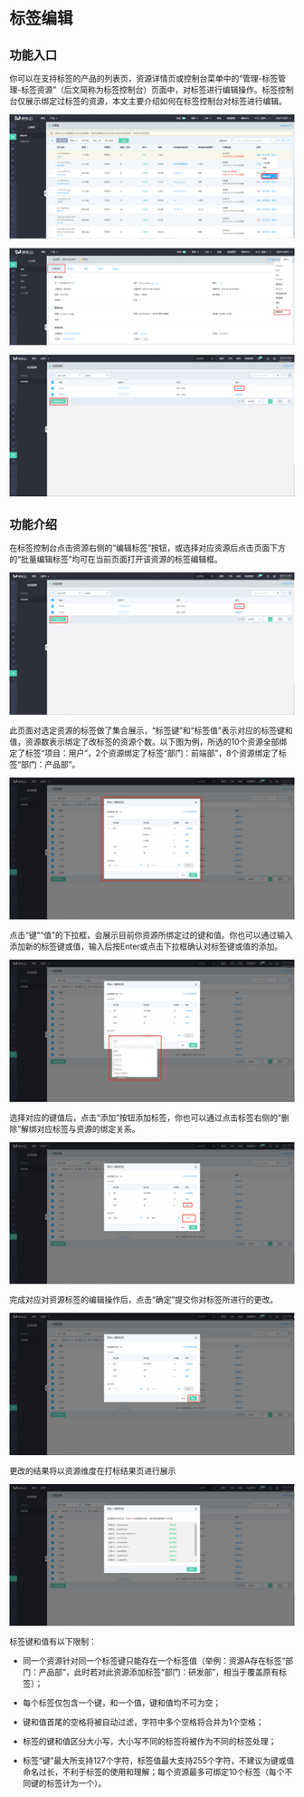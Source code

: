# 标签编辑

## 功能入口
你可以在支持标签的产品的列表页，资源详情页或控制台菜单中的“管理-标签管理-标签资源”（后文简称为标签控制台）页面中，对标签进行编辑操作。标签控制台仅展示绑定过标签的资源，本文主要介绍如何在标签控制台对标签进行编辑。

![editbutton-resource](../../../../image/Tag/tagresource/editbutton-resource.png)

                                                

![editbutton-detail](../../../../image/Tag/tagresource/editbutton-detail.png)

                                                    

![batch-edit-tag](../../../../image/Tag/tagresource/batch-edit-tag.png)

                                                          
## 功能介绍
在标签控制台点击资源右侧的“编辑标签”按钮，或选择对应资源后点击页面下方的“批量编辑标签”均可在当前页面打开该资源的标签编辑框。

![batch-edit-tag](../../../../image/Tag/tagresource/batch-edit-tag.png)

此页面对选定资源的标签做了集合展示，“标签键”和“标签值”表示对应的标签键和值，资源数表示绑定了改标签的资源个数。以下图为例，所选的10个资源全部绑定了标签“项目：用户”，2个资源绑定了标签“部门：前端部”，8个资源绑定了标签“部门：产品部”。

![batch-edit-tag3](../../../../image/Tag/tagresource/batch-edit-tag3.png)

点击“键”“值”的下拉框，会展示目前你资源所绑定过的键和值。你也可以通过输入添加新的标签键或值，输入后按Enter或点击下拉框确认对标签键或值的添加。

![batch-edit-tag4](../../../../image/Tag/tagresource/batch-edit-tag4.png)

选择对应的键值后，点击“添加”按钮添加标签，你也可以通过点击标签右侧的“删除”解绑对应标签与资源的绑定关系。

![batch-edit-tag5](../../../../image/Tag/tagresource/batch-edit-tag5.png)

完成对应对资源标签的编辑操作后，点击“确定”提交你对标签所进行的更改。

![batch-edit-tag6](../../../../image/Tag/tagresource/batch-edit-tag6.png)

更改的结果将以资源维度在打标结果页进行展示

![batch-edit-tag7](../../../../image/Tag/tagresource/batch-edit-tag7.png)



标签键和值有以下限制：

- 同一个资源针对同一个标签键只能存在一个标签值（举例：资源A存在标签“部门：产品部”，此时若对此资源添加标签“部门：研发部”，相当于覆盖原有标签）；

- 每个标签仅包含一个键，和一个值，键和值均不可为空；

- 键和值首尾的空格将被自动过滤，字符中多个空格将合并为1个空格；

- 标签的键和值区分大小写，大小写不同的标签将被作为不同的标签处理；

- 标签“键”最大所支持127个字符，标签值最大支持255个字符，不建议为键或值命名过长，不利于标签的使用和理解；每个资源最多可绑定10个标签（每个不同键的标签计为一个）。


